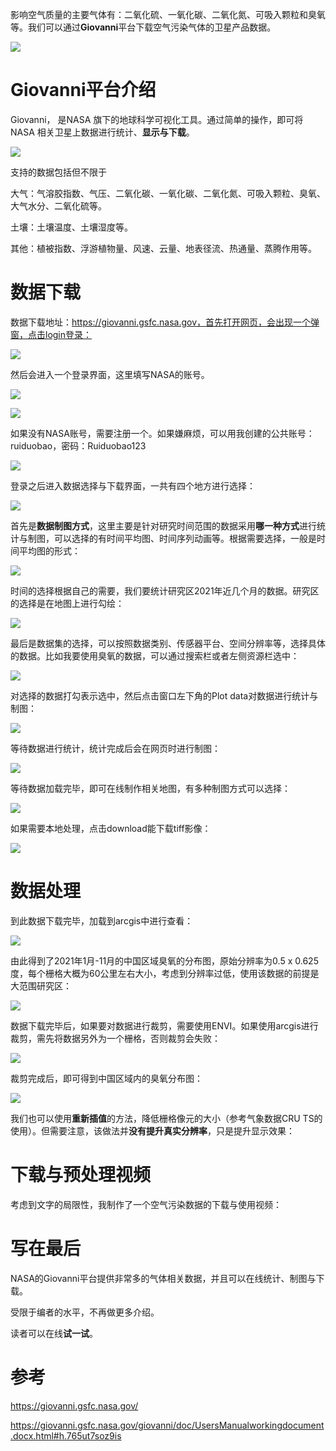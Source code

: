 影响空气质量的主要气体有：二氧化硫、一氧化碳、二氧化氮、可吸入颗粒和臭氧等。我们可以通过**Giovanni**平台下载空气污染气体的卫星产品数据。

![](https://gitee.com/kitmyfaceplease/image_upload/raw/master/image/20211231021152.png)

# Giovanni平台介绍

Giovanni， 是NASA 旗下的地球科学可视化工具。通过简单的操作，即可将NASA 相关卫星上数据进行统计、**显示与下载**。

![](https://gitee.com/kitmyfaceplease/image_upload/raw/master/image/20211231020633.png)

支持的数据包括但不限于

大气：气溶胶指数、气压、二氧化碳、一氧化碳、二氧化氮、可吸入颗粒、臭氧、大气水分、二氧化硫等。

土壤：土壤温度、土壤湿度等。

其他：植被指数、浮游植物量、风速、云量、地表径流、热通量、蒸腾作用等。

# 数据下载

数据下载地址：https://giovanni.gsfc.nasa.gov，首先打开网页，会出现一个弹窗，点击login登录：

![](https://gitee.com/kitmyfaceplease/image_upload/raw/master/image/20211231021557.png)

然后会进入一个登录界面，这里填写NASA的账号。

![](https://gitee.com/kitmyfaceplease/image_upload/raw/master/image/20211231021557.png)

![](https://gitee.com/kitmyfaceplease/image_upload/raw/master/image/20211231022025.png)

如果没有NASA账号，需要注册一个。如果嫌麻烦，可以用我创建的公共账号：ruiduobao，密码：Ruiduobao123  

![](https://gitee.com/kitmyfaceplease/image_upload/raw/master/image/20211231022341.png)

登录之后进入数据选择与下载界面，一共有四个地方进行选择：

![](https://gitee.com/kitmyfaceplease/image_upload/raw/master/image/20211231022915.png)

首先是**数据制图方式**，这里主要是针对研究时间范围的数据采用**哪一种方式**进行统计与制图，可以选择的有时间平均图、时间序列动画等。根据需要选择，一般是时间平均图的形式：

![](https://gitee.com/kitmyfaceplease/image_upload/raw/master/image/20211231023153.png)

时间的选择根据自己的需要，我们要统计研究区2021年近几个月的数据。研究区的选择是在地图上进行勾绘：

![](https://gitee.com/kitmyfaceplease/image_upload/raw/master/image/20211231023410.png)

最后是数据集的选择，可以按照数据类别、传感器平台、空间分辨率等，选择具体的数据。比如我要使用臭氧的数据，可以通过搜索栏或者左侧资源栏选中：

![](https://gitee.com/kitmyfaceplease/image_upload/raw/master/image/20220104221705.png)

对选择的数据打勾表示选中，然后点击窗口左下角的Plot data对数据进行统计与制图：

![](https://gitee.com/kitmyfaceplease/image_upload/raw/master/image/20220104233118.png)

等待数据进行统计，统计完成后会在网页时进行制图：

![](https://gitee.com/kitmyfaceplease/image_upload/raw/master/image/20220104221756.png)

等待数据加载完毕，即可在线制作相关地图，有多种制图方式可以选择：

![](https://gitee.com/kitmyfaceplease/image_upload/raw/master/image/20220104221606.png)

如果需要本地处理，点击download能下载tiff影像：

![](https://gitee.com/kitmyfaceplease/image_upload/raw/master/image/20220104221838.png)

# 数据处理

到此数据下载完毕，加载到arcgis中进行查看：

![](https://gitee.com/kitmyfaceplease/image_upload/raw/master/image/20220104222458.png)

由此得到了2021年1月-11月的中国区域臭氧的分布图，原始分辨率为0.5 x 0.625度，每个栅格大概为60公里左右大小，考虑到分辨率过低，使用该数据的前提是大范围研究区：

![](https://gitee.com/kitmyfaceplease/image_upload/raw/master/image/20220104222606.png)

数据下载完毕后，如果要对数据进行裁剪，需要使用ENVI。如果使用arcgis进行裁剪，需先将数据另外为一个栅格，否则裁剪会失败：

![](https://gitee.com/kitmyfaceplease/image_upload/raw/master/image/20211231030543.png)

裁剪完成后，即可得到中国区域内的臭氧分布图：

![](https://gitee.com/kitmyfaceplease/image_upload/raw/master/image/20220104223630.png)

我们也可以使用**重新插值**的方法，降低栅格像元的大小（参考气象数据CRU TS的使用）。但需要注意，该做法并**没有提升真实分辨率**，只是提升显示效果：

# 下载与预处理视频

考虑到文字的局限性，我制作了一个空气污染数据的下载与使用视频：



# 写在最后

NASA的Giovanni平台提供非常多的气体相关数据，并且可以在线统计、制图与下载。

受限于编者的水平，不再做更多介绍。

读者可以在线**试一试**。

# 参考

https://giovanni.gsfc.nasa.gov/

https://giovanni.gsfc.nasa.gov/giovanni/doc/UsersManualworkingdocument.docx.html#h.765ut7soz9is

